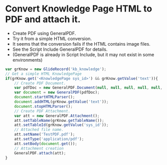 # Convert Knowledge Page HTML to PDF and attach it.
* Create PDF using GeneralPDF.
* Try it from a simple HTML conversion.
* It seems that the conversion fails if the HTML contains image files.
* See the Script Include GeneralPDF for details. 
* (GeneralPDF is already in Script Include, but it may not exist in some environments)

```javascript
var grKnow = new GlideRecord('kb_knowledge');
// Get a simple HTML KnowledgePage
if(grKnow.get('<KnowledgePage sys_id>') && grKnow.getValue('text')){
    // Create PDF Document.
    var pdfDoc = new GeneralPDF.Document(null, null, null, null, null, null);
    var document = new GeneralPDF(pdfDoc);
    document.startHTMLParser();
    document.addHTML(grKnow.getValue('text'));
    document.stopHTMLParser();
    // Create PDF Attachment.
    var att = new GeneralPDF.Attachment();
    att.setTableName(grKnow.getTableName());
    att.setTableId(grKnow.getValue('sys_id'));
    // Attached file name. 
    att.setName('TestPDF.pdf');
    att.setType('application/pdf');
    att.setBody(document.get());
    // Attachment creation
    GeneralPDF.attach(att);
}
```
